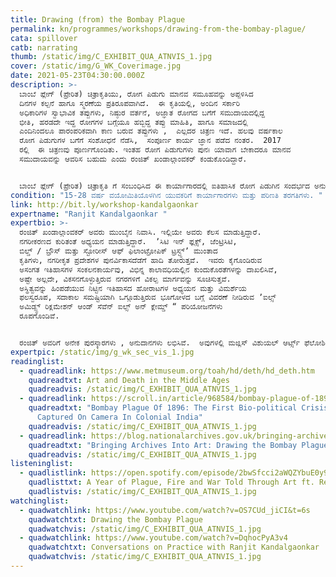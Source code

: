 ```yaml
---
title: Drawing (from) the Bombay Plague
permalink: kn/programmes/workshops/drawing-from-the-bombay-plague/
cata: spillover
catb: narrating
thumb: /static/img/C_EXHIBIT_QUA_ATNVIS_1.jpg
cover: /static/img/G_WK_Coverimage.jpg
date: 2021-05-23T04:30:00.000Z
description: >-
  ಬಾಂಬೆ ಪ್ಲೇಗ್‌ (ಪ್ರೇರಿತ) ಚಿತ್ರಾಕೃತಿಯು, ರೋಗ ಪಿಡುಗು ಮಾನವ ಸಮೂಹವನ್ನು ಅಪ್ಪಳಿಸಿದ
  ದಿನಗಳ ಕಲ್ಪನೆ ಹಾಗೂ ಸ್ಮರಣೆಯ ಪ್ರತಿರೂಪವಾಗಿದೆ.  ಈ ಕೃತಿಯಲ್ಲಿ, ಅಂದಿನ ಸರ್ಕಾರಿ
  ಅಧಿಕಾರಿಗಳ ಸ್ವಾಭಾವಿಕ ತಪ್ಪುಗಳು, ನಿಷ್ಠುರ ವರ್ತನೆ, ಅಜ್ಞಾತ ರೋಗದ ಬಗೆಗೆ ಸಮುದಾಯದಲ್ಲಿದ್ದ
  ಭೀತಿ, ಹರಡದೇ ಇದ್ದ ರೋಗಗಳ ಬಗ್ಗೆಯೂ ಹಬ್ಬಿದ್ದ ತಪ್ಪು ಮಾಹಿತಿ, ಹಾಗೂ ಸಮಾಜದಲ್ಲಿ
  ಎಂದಿನಿಂದಲೂ ಪಾರಂಪರಿಕವಾಗಿ ಕಾಣ ಬರುವ ತಪ್ಪುಗಳು ,  ಎಲ್ಲದರ ಚಿತ್ರಣ ಇದೆ. ಹಲವು ವರ್ಷಕಾಲ 
  ರೋಗ ಪಿಡುಗುಗಳ ಬಗೆಗೆ ಸಂಶೋಧನೆ ನೆಡೆಸಿ,  ಸಂಪೂರ್ಣ ಕಾರ್ಯ ಜ್ಞಾನ ಪಡೆದ ನಂತರ.  2017 
  ರಲ್ಲಿ  ಈ ಚಿತ್ರಣವು ಪೂರ್ಣಗೊಂಡಿತು. ಇಂತಹ ರೋಗ ಪಿಡುಗುಗಳು ಪುನಃ ಯಾವಾಗ ಬೇಕಾದರೂ ಮಾನವ
  ಸಮುದಾಯವನ್ನು ಆವರಿಸ ಬಹುದು ಎಂದು ರಂಜಿತ್‌ ಖಂಡಾಲ್ಗಾಂವಕರ್‌ ಕಂಡುಕೊಂಡಿದ್ದಾರೆ. 


  ಬಾಂಬೆ ಪ್ಲೇಗ್‌ (ಪ್ರೇರಿತ) ಚಿತ್ರಾಕೃತಿ ಗೆ ಸಂಬಂಧಿಸಿದ ಈ ಕಾರ್ಯಾಗಾರದಲ್ಲಿ ಐತಿಹಾಸಿಕ ರೋಗ ಪಿಡುಗಿನ ಸಂದರ್ಭದ ಅನುಭವದೊಂದಿಗೆ, ವರ್ತಮಾನ ರೋಗ ಪಿಡುಗಿನ ಪರಿಸ್ಥಿತಿಗಳನ್ನು ಹೋಲಿಸಿ ವಿಮರ್ಶೆ ಮಾಡುವ ಅವಕಾಶ ದೊರೆಯುವುದು.
condition: "15-28 ವರ್ಷ ವಯೋಮಿತಿಯೊಳಗಿನ ಯುವಕರಿಗೆ ಕಾರ್ಯಾಗಾರಗಳು ಮತ್ತು ಪರಿಣತಿ ತರಗತಿಗಳು. "
link: http://bit.ly/workshop-kandalgaonkar
expertname: "Ranjit Kandalgaonkar "
expertbio: >-
  ರಂಜಿತ್‌ ಖಂಡಾಲ್ಗಾಂವಕರ್‌ ಅವರು ಮುಂಬೈನ ನಿವಾಸಿ. ಇಲ್ಲಿಯೇ ಅವರು ಕೆಲಸ ಮಾಡುತ್ತಿದ್ದಾರೆ. 
  ನಗರೀಕರಣದ ಕುರಿತಂತೆ ಅಧ್ಯಯನ ಮಾಡುತ್ತಿದ್ದಾರೆ.  ʼಸಿಟಿ ಇನ್‌ ಫ್ಲಕ್ಸ್‌, ಜೆಂಟ್ರಿಸಿಟಿ,
  ಬಿಲ್ಡ್ / ಬ್ರೌಸ್‌ ಮತ್ತು ಸ್ಟೋರೀಸ್‌ ಆಫ್‌ ಫಿಲಾಂಟ್ರೋಪಿಕ್‌ ಟ್ರಸ್ಟ್ಸ್‌ʼ ಮುಂತಾದ
  ಕೃತಿಗಳು, ನಗರೀಕೃತ ಪ್ರದೇಶಗಳ ಪುನರ್ವಿಕಾಸದೆಡೆಗೆ ಹಾದಿ ತೋರುತ್ತವೆ.  ಇವರು ಕೈಗೊಂಡಿರುವ
  ಅಸಂಗತ ಇತಿಹಾಸಗಳ ಸಂಕಲನಕಾರ್ಯವು, ವಿಭಿನ್ನ ಕಾಲಾವಧಿಯಲ್ಲಿನ ಕುಂದುಕೊರತೆಗಳನ್ನು ದಾಖಲಿಸಿವೆ,
  ಅಷ್ಟೇ ಅಲ್ಲದೇ, ವಿಕಸನಗೊಳ್ಳುತ್ತಿರುವ ನಗರಗಳಿಗೆ ವಿಕಲ್ಪ ಮಾರ್ಗವನ್ನು ಸೂಚಿಸುತ್ತವೆ. 
  ಅಸ್ಥಿತ್ವವನ್ನು ಹಿಂಪಡೆಯುವ ನಿಟ್ಟಿನ ಇತಿಹಾಸದ ಹೋರಾಟಗಳ ಅಧ್ಯಯನ ಮತ್ತು ವಿಮರ್ಶೆಯ
  ಫಲಸ್ವರೂಪ, ಸದಾಕಾಲ ಸಮಷ್ಟಿಯಾಗಿ ಒಗ್ಗೂಡುತ್ತಿರುವ ಭೂಗೋಳದ ಬಗ್ಗೆ ವಿವರಣೆ ನೀಡಿರುವ ʼಐಲ್ಸ್‌
  ಅಮಿಡ್ಸ್ಟ್‌ ರಿಕ್ಲಮೇಶನ್‌ ಆಂಡ್‌ ಸೆವೆನ್‌ ಐಲ್ಸ್‌ ಅನ್‌ ಕ್ಲೇಮ್ಡ್‌ “ ಪರಿಯೋಜನೆಗಳು
  ರೂಪಗೊಂಡಿವೆ.


  ರಂಜಿತ್‌ ಅವರಿಗೆ ಅನೇಕ ಪುರಸ್ಕಾರಗಳು , ಅನುದಾನಗಳು ಲಭಿಸಿವೆ.  ಅವುಗಳಲ್ಲಿ ಮಜ್ಲಿಸ್‌ ವಿಶುಯಲ್‌ ಆರ್ಟ್ಸ್‌ ಫೆಲೋಶಿಪ್‌, ಯೂ.ಡಿ.ಆರ್.ಐ ಆರ್ಖಿಟೆಕ್ಚರಲ್‌ ಫೆಲೋಶಿಪ್‌ , ಲೆವೆರ್‌ ಹುಲ್ಮೆ ಆರ್ಟಿಸ್ಟ್‌ ರೆಸಿಡೆಂಸಿ, ದಿ ಎಸ್.ಎ.ಐ. ಹಾರ್ವರ್ಡ್‌ ಯೂನಿವರ್ಸಿಟಿ ಆರ್ಟಿಸ್ಟ್‌ ರೆಸಿಡೆಂಸಿ ಹಾಗೂ ವೆಲ್‌ಕಮ್‌ ಟ್ರಸ್ಟ್‌ ನಿಂದ ಸೀಡ್‌ ಫಂಡಿಂಗ್‌ ಪುರಸ್ಕಾರ ಲಭಿಸಿವೆ.
expertpic: /static/img/g_wk_sec_vis_1.jpg
readinglist:
  - quadreadlink: https://www.metmuseum.org/toah/hd/deth/hd_deth.htm
    quadreadtxt: Art and Death in the Middle Ages
    quadreadvis: /static/img/C_EXHIBIT_QUA_ATNVIS_1.jpg
  - quadreadlink: https://scroll.in/article/968584/bombay-plague-of-1896-the-first-bio-political-crisis-to-be-captured-on-camera-in-colonial-india
    quadreadtxt: "Bombay Plague Of 1896: The First Bio-political Crisis To Be
      Captured On Camera In Colonial India"
    quadreadvis: /static/img/C_EXHIBIT_QUA_ATNVIS_1.jpg
  - quadreadlink: https://blog.nationalarchives.gov.uk/bringing-archives-art-drawing-bombay-plague/
    quadreadtxt: "Bringing Archives Into Art: Drawing the Bombay Plague"
    quadreadvis: /static/img/C_EXHIBIT_QUA_ATNVIS_1.jpg
listeninglist:
  - quadlistlink: https://open.spotify.com/episode/2bwSfcci2aWQZYbuE0y9QK
    quadlisttxt: A Year of Plague, Fire and War Told Through Art ft. Rebecca Rideal
    quadlistvis: /static/img/C_EXHIBIT_QUA_ATNVIS_1.jpg
watchinglist:
  - quadwatchlink: https://www.youtube.com/watch?v=OS7CUd_jiCI&t=6s
    quadwatchtxt: Drawing the Bombay Plague
    quadwatchvis: /static/img/C_EXHIBIT_QUA_ATNVIS_1.jpg
  - quadwatchlink: https://www.youtube.com/watch?v=DqhocPyA3v4
    quadwatchtxt: Conversations on Practice with Ranjit Kandalgaonkar
    quadwatchvis: /static/img/C_EXHIBIT_QUA_ATNVIS_1.jpg
---
```

